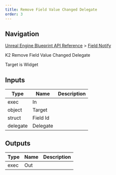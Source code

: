 ```yaml
---
title: Remove Field Value Changed Delegate
order: 3
---
```

## Navigation

[Unreal Engine Blueprint API Reference](https://dev.epicgames.com/documentation/en-us/unreal-engine/BlueprintAPI) > [Field Notify](https://dev.epicgames.com/documentation/en-us/unreal-engine/BlueprintAPI/FieldNotify)

K2 Remove Field Value Changed Delegate

Target is Widget

## Inputs

| Type | Name | Description |
| --- | --- | --- |
| exec | In |  |
| object | Target |  |
| struct | Field Id |  |
| delegate | Delegate |  |

## Outputs

| Type | Name | Description |
| --- | --- | --- |
| exec | Out |  |
